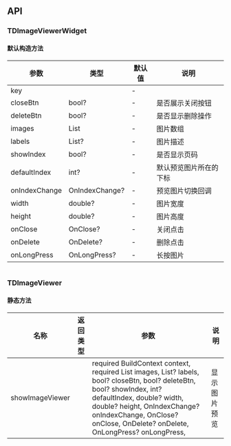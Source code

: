 ## API
### TDImageViewerWidget
#### 默认构造方法

| 参数 | 类型 | 默认值 | 说明 |
| --- | --- | --- | --- |
| key |  | - |  |
| closeBtn | bool? | - | 是否展示关闭按钮 |
| deleteBtn | bool? | - | 是否显示删除操作 |
| images | List<dynamic> | - | 图片数组 |
| labels | List<String>? | - | 图片描述 |
| showIndex | bool? | - | 是否显示页码 |
| defaultIndex | int? | - | 默认预览图片所在的下标 |
| onIndexChange | OnIndexChange? | - | 预览图片切换回调 |
| width | double? | - | 图片宽度 |
| height | double? | - | 图片高度 |
| onClose | OnClose? | - | 关闭点击 |
| onDelete | OnDelete? | - | 删除点击 |
| onLongPress | OnLongPress? | - | 长按图片 |

```
```
 ### TDImageViewer

#### 静态方法

| 名称 | 返回类型 | 参数 | 说明 |
| --- | --- | --- | --- |
| showImageViewer |  |   required BuildContext context,  required List<dynamic> images,  List<String>? labels,  bool? closeBtn,  bool? deleteBtn,  bool? showIndex,  int? defaultIndex,  double? width,  double? height,  OnIndexChange? onIndexChange,  OnClose? onClose,  OnDelete? onDelete,  OnLongPress? onLongPress, | 显示图片预览 |
